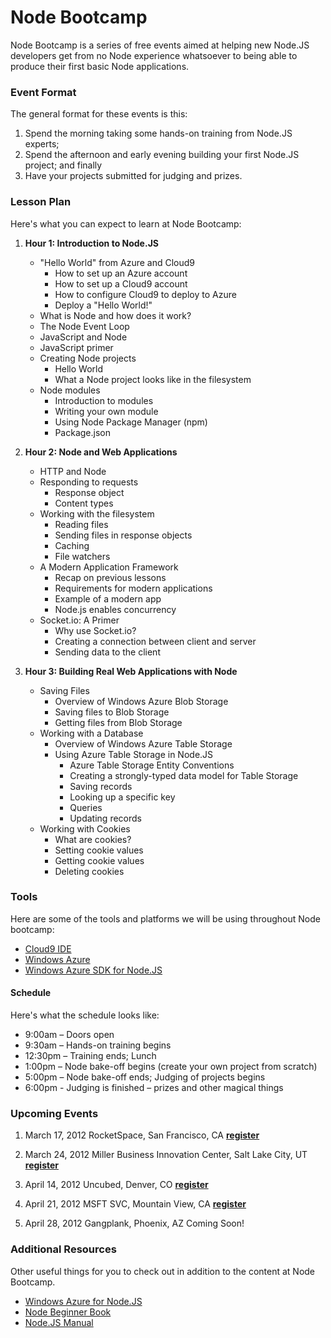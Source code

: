 # Node Bootcamp

Node Bootcamp is a series of free events aimed at helping new Node.JS developers get from
no Node experience whatsoever to being able to produce their first basic Node applications.

### Event Format

The general format for these events is this:

1. Spend the morning taking some hands-on training from Node.JS experts;
2. Spend the afternoon and early evening building your first Node.JS project; and finally
3. Have your projects submitted for judging and prizes.

### Lesson Plan

Here's what you can expect to learn at Node Bootcamp:

1. __Hour 1: Introduction to Node.JS__
    * "Hello World" from Azure and Cloud9
        * How to set up an Azure account
        * How to set up a Cloud9 account
        * How to configure Cloud9 to deploy to Azure
        * Deploy a "Hello World!"
    * What is Node and how does it work?
    * The Node Event Loop 
    * JavaScript and Node
    * JavaScript primer
    * Creating Node projects
        * Hello World
        * What a Node project looks like in the filesystem
    * Node modules
        * Introduction to modules
        * Writing your own module
        * Using Node Package Manager (npm)
        * Package.json
    
2. __Hour 2: Node and Web Applications__
    * HTTP and Node
    * Responding to requests
        * Response object
        * Content types
    * Working with the filesystem
        * Reading files
        * Sending files in response objects
        * Caching
        * File watchers
    * A Modern Application Framework
        * Recap on previous lessons
        * Requirements for modern applications
        * Example of a modern app
        * Node.js enables concurrency
    * Socket.io: A Primer
        * Why use Socket.io?
        * Creating a connection between client and server
        * Sending data to the client

3. __Hour 3: Building Real Web Applications with Node__
    * Saving Files
        * Overview of Windows Azure Blob Storage 
        * Saving files to Blob Storage
        * Getting files from Blob Storage
    * Working with a Database
        * Overview of Windows Azure Table Storage
        * Using Azure Table Storage in Node.JS
            * Azure Table Storage Entity Conventions
            * Creating a strongly-typed data model for Table Storage
            * Saving records
            * Looking up a specific key
            * Queries
            * Updating records
    * Working with Cookies
        * What are cookies?
        * Setting cookie values
        * Getting cookie values
        * Deleting cookies


### Tools
Here are some of the tools and platforms we will be using throughout Node bootcamp:

* [Cloud9 IDE](http://c9.io/ "Cloud9 IDE")
* [Windows Azure](http://windows.azure.com/ "Windows Azure Console")
* [Windows Azure SDK for Node.JS](https://github.com/WindowsAzure/azure-sdk-for-node "Windows Azure SDK for Node.JS")

#### Schedule
Here's what the schedule looks like:

* 9:00am – Doors open
* 9:30am – Hands-on training begins
* 12:30pm – Training ends; Lunch
* 1:00pm – Node bake-off begins (create your own project from scratch)
* 5:00pm – Node bake-off ends; Judging of projects begins
* 6:00pm -  Judging is finished – prizes and other magical things


### Upcoming Events

1. March 17, 2012  RocketSpace, San Francisco, CA	**[register](http://nodejsatrocketspace.eventbrite.com/)**

2. March 24, 2012	Miller Business Innovation Center, Salt Lake City, UT	**[register](http://nodejsatmbic.eventbrite.com/)**

3. April 14, 2012	Uncubed, Denver, CO	**[register](http://nodejsatuncubed.eventbrite.com/)**

4. April 21, 2012	MSFT SVC, Mountain View, CA **[register](http://nodejsatmicrosoftsvc.eventbrite.com/)**

5. April 28, 2012	Gangplank, Phoenix, AZ	Coming Soon!


### Additional Resources
Other useful things for you to check out in addition to the content at Node Bootcamp.

* [Windows Azure for Node.JS](https://www.windowsazure.com/en-us/develop/nodejs/ "Windows Azure Node.JS Developer Center")
* [Node Beginner Book](http://nodebeginner.org "The Node Beginner Book")
* [Node.JS Manual](http://nodemanual.org/latest/ "Community-driven Node.JS Guide and Manual")